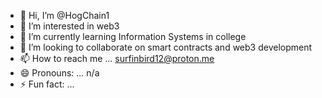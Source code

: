 - 👋 Hi, I’m @HogChain1
- 👀 I’m interested in web3 
- 🌱 I’m currently learning Information Systems in college
- 💞️ I’m looking to collaborate on smart contracts and web3 development
- 📫 How to reach me ... surfinbird12@proton.me
- 😄 Pronouns: ... n/a
- ⚡ Fun fact: ...

<!---
HogChain1/HogChain1 is a ✨ special ✨ repository because its `README.md` (this file) appears on your GitHub profile.
You can click the Preview link to take a look at your changes.
--->
